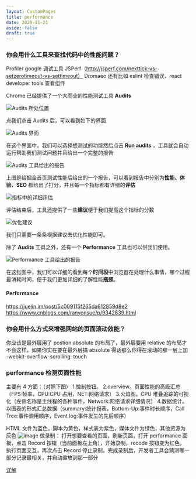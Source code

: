 ```yaml
---
layout: CustomPages
title: performance
date: 2020-11-21
aside: false
draft: true
---
```


### 你会用什么工具来查找代码中的性能问题？

Profiler
google 调试工具
JSPerf（http://jsperf.com/nexttick-vs-setzerotimeout-vs-settimeout）
Dromaeo
还有比如 eslint 检查错误、react developer tools 查看组件

Chrome 已经提供了一个大而全的性能测试工具 **Audits**

![Audits 所处位置](https://wire.cdn-go.cn/wire-cdn/b23befc0/blog/images/16772c479b194d48.jpg)

点我们点击 Audits 后，可以看到如下的界面

![Audits 界面](https://wire.cdn-go.cn/wire-cdn/b23befc0/blog/images/16772c52e83d97c7.jpg)

在这个界面中，我们可以选择想测试的功能然后点击 **Run audits** ，工具就会自动运行帮助我们测试问题并且给出一个完整的报告

![Audits 工具给出的报告](https://wire.cdn-go.cn/wire-cdn/b23befc0/blog/images/16772ca3d13a68ab.jpg)

上图是给掘金首页测试性能后给出的一个报告，可以看到报告中分别为**性能、体验、SEO** 都给出了打分，并且每一个指标都有详细的**评估**

![指标中的详细评估](https://wire.cdn-go.cn/wire-cdn/b23befc0/blog/images/16772cae50f7eb81.jpg)

评估结束后，工具还提供了一些**建议**便于我们提高这个指标的分数

![优化建议](https://wire.cdn-go.cn/wire-cdn/b23befc0/blog/images/16772cbdcdaccf15.jpg)

我们只需要一条条根据建议去优化性能即可。

除了 **Audits** 工具之外，还有一个 **Performance** 工具也可以供我们使用。

![Performance 工具给出的报告](https://wire.cdn-go.cn/wire-cdn/b23befc0/blog/images/16772cf78a4fa18f.jpg)

在这张图中，我们可以详细的看到每个**时间段**中浏览器在处理什么事情，哪个过程最消耗时间，便于我们更加详细的了解性能**瓶颈**。

#### Performance

https://juejin.im/post/5c009115f265da612859d8e2
https://www.cnblogs.com/ranyonsue/p/9342839.html

### 你会用什么方式来增强网站的页面滚动效能？

你应该是最外层用了 postion:absolute 的布局了，最外层要用 relative 的布局才不会这样，如果你实在要在最外层搞 absolute 得话那么你得在滚动的那一层上加 -webkit-overflow-scrolling: touch

### performance 检测页面性能

主要有 4 方面：（对照下图） 1.控制按钮。
2.overview。页面性能的高级汇总（FPS:帧率，CPU:CPU 占用，NET:网络请求） 3.火焰图。CPU 堆叠追踪的可视化（左侧名称是主线程的各种事件，Network:网络请求详细情况） 4.数据统计。以图表的形式汇总数据（summary:统计报表，Bottom-Up:事件时长顺序，Call Tree:事件调用顺序，Event log:事件发生的先后顺序）

HTML 文件为蓝色，脚本为黄色，样式表为紫色，媒体文件为绿色，其他资源为灰色
![image](https://user-images.githubusercontent.com/21194931/56351282-5dd05580-61ff-11e9-939c-ddcbf6192719.png)
做录制：
打开想要查看的页面，刷新页面，打开 performance 面板，点击 Record 按钮（当前面板左上角），开始录制，recode 按钮变为红色，执行页面交互，再次点击 Record 停止录制。完成录制后，开发者工具会猜测哪一部分记录最相关，并自动缩放到那一部分

[详解](https://blog.csdn.net/kongduxue/article/details/82017491)
